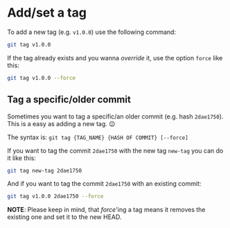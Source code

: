 # Add/set a tag

To add a new tag (e.g. `v1.0.0`) use the following command:

```bash
git tag v1.0.0
```

If the tag already exists and you wanna _override_ it, use the option `force` like this:

```bash
git tag v1.0.0 --force
```

## Tag a specific/older commit

Sometimes you want to tag a specific/an older commit (e.g. hash `2dae1750`).
This is a easy as adding a new tag. 😉

The syntax is: `git tag {TAG_NAME} {HASH OF COMMIT} [--force]`

If you want to tag the commit `2dae1750` with the new tag `new-tag` you can do it like this:

```bash
git tag new-tag 2dae1750
```

And if you want to tag the commit `2dae1750` with an existing commit:

```bash
git tag v1.0.0 2dae1750 --force
```

**NOTE**: Please keep in mind, that _force_'ing a tag means it removes the existing one and set it to the new HEAD.
